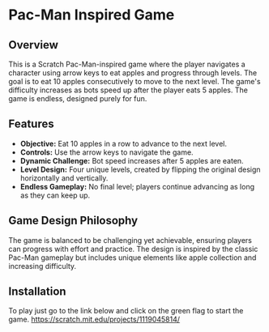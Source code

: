# Pac-Man Inspired Game

## Overview
This is a Scratch Pac-Man-inspired game where the player navigates a character using arrow keys to eat apples and progress through levels. The goal is to eat 10 apples consecutively to move to the next level. The game's difficulty increases as bots speed up after the player eats 5 apples. The game is endless, designed purely for fun.

## Features
- **Objective:** Eat 10 apples in a row to advance to the next level.
- **Controls:** Use the arrow keys to navigate the game.
- **Dynamic Challenge:** Bot speed increases after 5 apples are eaten.
- **Level Design:** Four unique levels, created by flipping the original design horizontally and vertically.
- **Endless Gameplay:** No final level; players continue advancing as long as they can keep up.

## Game Design Philosophy
The game is balanced to be challenging yet achievable, ensuring players can progress with effort and practice. The design is inspired by the classic Pac-Man gameplay but includes unique elements like apple collection and increasing difficulty.

## Installation
To play just go to the link below and click on the green flag to start the game. 
https://scratch.mit.edu/projects/1119045814/